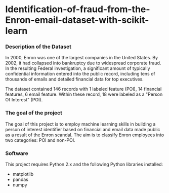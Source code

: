 # Identification-of-fraud-from-the-Enron-email-dataset-with-scikit-learn
### Description of the Dataset
In 2000, Enron was one of the largest companies in the United States. By 2002, it had collapsed into bankruptcy due to widespread corporate fraud. In the resulting Federal investigation, a significant amount of typically confidential information entered into the public record, including tens of thousands of emails and detailed financial data for top executives.

The dataset contained 146 records with 1 labeled feature (POI), 14 financial features, 6 email feature. Within these record, 18 were labeled as a "Person Of Interest" (POI). 
### The goal of the project
The goal of this project is to employ machine learning skills in building a person of interest identifier based on financial and email data made public as a result of the Enron scandal. The aim is to classify Enron employees into two categories: POI and non-POI. 
### Software
This project requires Python 2.x and the following Python libraries installed:
- matplotlib
- pandas
- numpy

